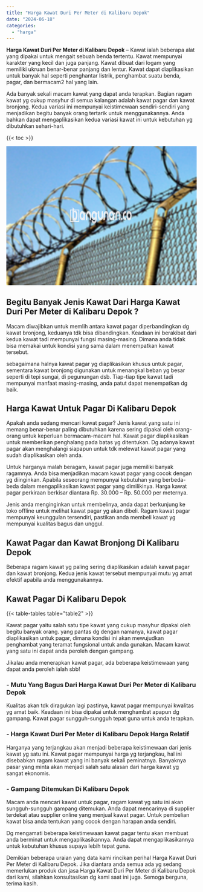 ```yaml
---
title: "Harga Kawat Duri Per Meter di Kalibaru Depok"
date: "2024-06-18"
categories: 
  - "harga"
---
```


**Harga Kawat Duri Per Meter di Kalibaru Depok** – Kawat ialah beberapa alat yang dipakai untuk mengait sebuah benda tertentu. Kawat mempunyai karakter yang kecil dan juga panjang. Kawat dibuat dari logam yang memiliki ukruan benar-benar panjang dan lentur. Kawat dapat diaplikasikan untuk banyak hal seperti penghantar listrik, penghambat suatu benda, pagar, dan bermacam2 hal yang lain.

Ada banyak sekali macam kawat yang dapat anda terapkan. Bagian ragam kawat yg cukup masyhur di semua kalangan adalah kawat pagar dan kawat bronjong. Kedua variasi ini mempunyai keistimewaan sendiri-sendiri yang menjadikan begitu banyak orang tertarik untuk menggunakannya. Anda bahkan dapat mengaplikasikan kedua variasi kawat ini untuk kebutuhan yg dibutuhkan sehari-hari.

{{< toc >}}

![Harga Kawat Duri Per Meter di Kalibaru Depok](/images/jual-kawat-murah45.png)

## Begitu Banyak Jenis Kawat Dari Harga Kawat Duri Per Meter di Kalibaru Depok ?

Macam diwajibkan untuk memlih antara kawat pagar diperbandingkan dg kawat bronjong, keduanya tdk bisa dibandingkan. Keadaan ini berakibat dari kedua kawat tadi mempunyai fungsi masing-masing. Dimana anda tidak bisa memakai untuk kondisi yang sama dalam menempatkan kawat tersebut.

sebagaimana halnya kawat pagar yg diaplikasikan khusus untuk pagar, sementara kawat bronjong digunakan untuk menangkal beban yg besar seperti di tepi sungai, di pegunungan dsb. Tiap-tiap tipe kawat tadi mempunyai manfaat masing-masing, anda patut dapat menempatkan dg baik.

## Harga Kawat Untuk Pagar Di Kalibaru Depok

Apakah anda sedang mencari kawat pagar? Jenis kawat yang satu ini memang benar-benar paling dibutuhkan karena sering dipakai oleh orang-orang untuk keperluan bermacam-macam hal. Kawat pagar diaplikasikan untuk memberikan penghalang pada batas yg ditentukan. Dg adanya kawat pagar akan menghalangi siapapun untuk tdk melewat kawat pagar yang sudah diaplikasikan oleh anda.

Untuk harganya malah beragam, kawat pagar juga memiliki banyak ragamnya. Anda bisa menjadikan macam kawat pagar yang cocok dengan yg diinginkan. Apabila seseorang mempunyai kebutuhan yang berbeda-beda dalam mengaplikasikan kawat pagar yang dimilikinya. Harga kawat pagar perkiraan berkisar diantara Rp. 30.000 – Rp. 50.000 per meternya.

Jenis anda menginginkan untuk membelinya, anda dapat berkunjung ke toko offline untuk melihat kawat pagar yg akan dibeli. Ragam kawat pagar mempunyai keunggulan tersendiri, pastikan anda membeli kawat yg mempunyai kualitas bagus dan unggul.

## Kawat Pagar dan Kawat Bronjong Di Kalibaru Depok

Beberapa ragam kawat yg paling sering diaplikasikan adalah kawat pagar dan kawat bronjong. Kedua jenis kawat tersebut mempunyai mutu yg amat efektif apabila anda menggunakannya.

## Kawat Pagar Di Kalibaru Depok

{{< table-tables table="table2" >}}

Kawat pagar yaitu salah satu tipe kawat yang cukup masyhur dipakai oleh begitu banyak orang. yang pantas dg dengan namanya, kawat pagar diaplikasikan untuk pagar, dimana kondisi ini akan mewujudkan penghambat yang teramat fungsional untuk anda gunakan. Macam kawat yang satu ini dapat anda peroleh dengan gampang.

Jikalau anda menerapkan kawat pagar, ada beberapa keistimewaan yang dapat anda peroleh ialah sbb!

### \- Mutu Yang Bagus Dari Harga Kawat Duri Per Meter di Kalibaru Depok

Kualitas akan tdk diragukan lagi pastinya, kawat pagar mempunyai kwalitas yg amat baik. Keadaan ini bisa dipakai untuk menghambat apapun dg gampang. Kawat pagar sungguh-sungguh tepat guna untuk anda terapkan.

### \- Harga Kawat Duri Per Meter di Kalibaru Depok Harga Relatif

Harganya yang terjangkau akan menjadi beberapa keistimewaan dari jenis kawat yg satu ini. Kawat pagar mempunyai harga yg terjangkau, hal ini disebabkan ragam kawat yang ini banyak sekali peminatnya. Banyaknya pasar yang minta akan menjadi salah satu alasan dari harga kawat yg sangat ekonomis.

### \- Gampang Ditemukan Di Kalibaru Depok

Macam anda mencari kawat untuk pagar, ragam kawat yg satu ini akan sungguh-sungguh gampang ditemukan. Anda dapat mencarinya di supplier terdekat atau supplier online yang menjual kawat pagar. Untuk pembelian kawat bisa anda tentukan yang cocok dengan harapan anda sendiri.

Dg mengamati beberapa keistimewaan kawat pagar tentu akan membuat anda berminat untuk mengaplikasikannya. Anda dapat mengaplikasikannya untuk kebutuhan khusus supaya lebih tepat guna.

Demikian beberapa uraian yang data kami rincikan perihal Harga Kawat Duri Per Meter di Kalibaru Depok. Jika diantara anda semua ada yg sedang memerlukan produk dan jasa Harga Kawat Duri Per Meter di Kalibaru Depok dari kami, silahkan konsultasikan dg kami saat ini juga. Semoga berguna, terima kasih.
